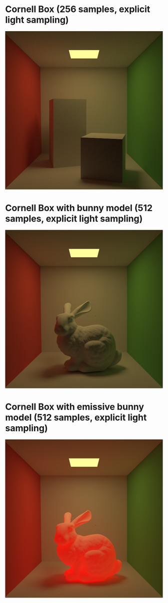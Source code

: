 # Cornell Box (256 samples, explicit light sampling)
![ss1](screenshots/256_explicit.png)

# Cornell Box with bunny model (512 samples, explicit light sampling)
![ss2](screenshots/512_bunny.png)

# Cornell Box with emissive bunny model (512 samples, explicit light sampling)
![ss3](screenshots/512_bunny_emissive.png)
